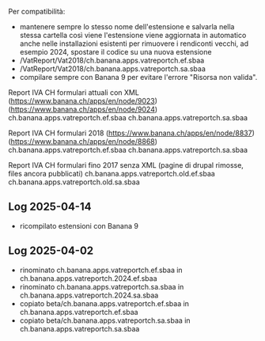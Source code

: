 Per compatibilità:
 * mantenere sempre lo stesso nome dell'estensione e salvarla nella stessa cartella così viene l'estensione viene aggiornata in automatico anche nelle installazioni esistenti 
per rimuovere i rendiconti vecchi, ad esempio 2024, spostare il codice su una nuova estensione
  * /VatReport/Vat2018/ch.banana.apps.vatreportch.ef.sbaa
  * /VatReport/Vat2018/ch.banana.apps.vatreportch.sa.sbaa
 * compilare sempre con Banana 9 per evitare l'errore "Risorsa non valida".


Report IVA CH formulari attuali con XML
(https://www.banana.ch/apps/en/node/9023)
(https://www.banana.ch/apps/en/node/9024)
ch.banana.apps.vatreportch.ef.sbaa
ch.banana.apps.vatreportch.sa.sbaa

Report IVA CH formulari 2018
(https://www.banana.ch/apps/en/node/8837)
(https://www.banana.ch/apps/en/node/8868)
ch.banana.apps.vatreportch.ef.sbaa
ch.banana.apps.vatreportch.sa.sbaa

Report IVA CH formulari fino 2017 senza XML
(pagine di drupal rimosse, files ancora pubblicati)
ch.banana.apps.vatreportch.old.ef.sbaa
ch.banana.apps.vatreportch.old.sa.sbaa

Log 2025-04-14
--------------
- ricompilato estensioni con Banana 9

Log 2025-04-02
---------------
- rinominato ch.banana.apps.vatreportch.ef.sbaa in ch.banana.apps.vatreportch.2024.ef.sbaa
- rinominato ch.banana.apps.vatreportch.sa.sbaa in ch.banana.apps.vatreportch.2024.sa.sbaa
- copiato beta/ch.banana.apps.vatreportch.ef.sbaa in ch.banana.apps.vatreportch.ef.sbaa
- copiato beta/ch.banana.apps.vatreportch.sa.sbaa in ch.banana.apps.vatreportch.sa.sbaa
